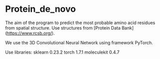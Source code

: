 # Protein_de_novo

The aim of the program to predict the most probable amino acid residues from spatial structure. 
Use structures from [Protein Data Bank] (https://www.rcsb.org/).
 

We use the 3D Convolutional Neural Network using framework PyTorch. 
 
Use libraries:
sklearn 0.23.2
torch 1.7.1
moleculekit 0.4.7

